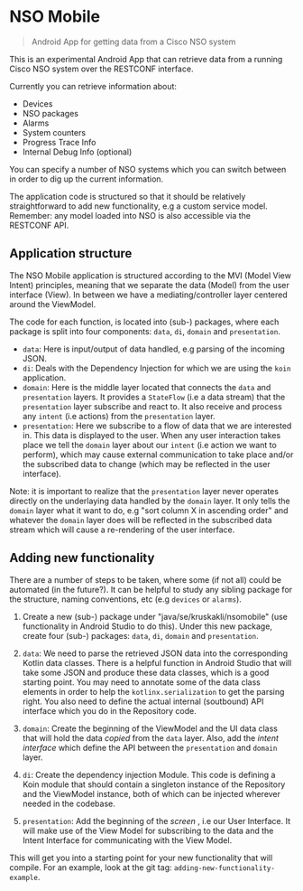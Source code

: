 # NSO Mobile
> Android App for getting data from a Cisco NSO system

This is an experimental Android App that can retrieve
data from a running Cisco NSO system over the RESTCONF
interface.

Currently you can retrieve information about:

* Devices
* NSO packages
* Alarms
* System counters
* Progress Trace Info
* Internal Debug Info (optional)

You can specify a number of NSO systems which you can switch between
in order to dig up the current information.

The application code is structured so that it should be relatively 
straightforward to add new functionality, e.g a custom service model.
Remember: any model loaded into NSO is also accessible via the RESTCONF API.

## Application structure

The NSO Mobile application is structured according to the MVI (Model View Intent)
principles, meaning that we separate the data (Model) from the user interface (View).
In between we have a mediating/controller layer centered around the ViewModel.

The code for each function, is located into (sub-) packages, where each package
is split into four components: `data`, `di`, `domain` and `presentation`.

* `data`: Here is input/output of data handled, e.g parsing of the incoming JSON.
* `di`: Deals with the Dependency Injection for which we are using the `koin` application.
* `domain`: Here is the middle layer located that connects the `data` and `presentation` layers.
It provides a `StateFlow` (i.e a data stream) that the `presentation` layer subscribe and react to.
It also receive and process any `intent` (i.e actions) from the `presentation` layer.
* `presentation`: Here we subscribe to a flow of data that we are interested in. This data
is displayed to the user. When any user interaction takes place we tell the `domain` layer
about our `intent` (i.e action we want to perform), which may cause external communication to
take place and/or the subscribed data to change (which may be reflected in the user interface).

Note: it is important to realize that the `presentation` layer never operates directly on the
underlaying data handled by the `domain` layer. It only tells the `domain` layer what it want to
do, e.g "sort column X in ascending order" and whatever the `domain` layer does will be reflected
in the subscribed data stream which will cause a re-rendering of the user interface.

## Adding new functionality

There are a number of steps to be taken, where some (if not all) could be
automated (in the future?). It can be helpful to study any sibling package
for the structure, naming conventions, etc (e.g `devices` or `alarms`).

1. Create a new (sub-) package under "java/se/kruskakli/nsomobile" (use functionality
in Android Studio to do this). Under this new package, create four (sub-) packages:
`data`, `di`, `domain` and `presentation`.

2. `data`: We need to parse the retrieved JSON data into the corresponding Kotlin data classes.
There is a helpful function in Android Studio that will take some JSON and produce these
data classes, which is a good starting point. You may need to annotate some of the data class
elements in order to help the `kotlinx.serialization` to get the parsing right. You also need
to define the actual internal (soutbound) API interface which you do in the Repository code.

3. `domain`: Create the beginning of the ViewModel and the UI data class that will hold the
data *copied* from the `data` layer. Also, add the *intent interface* which define the API
between the `presentation` and `domain` layer.

4. `di`: Create the dependency injection Module. This code is defining a Koin module that should contain
a singleton instance of the Repository and the ViewModel instance, both of which can be injected wherever
needed in the codebase.

5. `presentation`: Add the beginning of the *screen* , i.e our User Interface. It will make use of the
View Model for subscribing to the data and the Intent Interface for communicating with the View Model.

This will get you into a starting point for your new functionality that will compile. For an example,
look at the git tag: `adding-new-functionality-example`.

